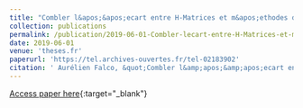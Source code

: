 ```yaml
---
title: "Combler l&apos;&apos;ecart entre H-Matrices et m&apos;ethodes directes creuses pour la r&apos;esolution de syst`emes lin&apos;eaires de grandes tailles"
collection: publications
permalink: /publication/2019-06-01-Combler-lecart-entre-H-Matrices-et-methodes-directes-creuses-pour-la-resolution-de-systemes-lineaires-de-grandes-tailles
date: 2019-06-01
venue: 'theses.fr'
paperurl: 'https://tel.archives-ouvertes.fr/tel-02183902'
citation: ' Aurélien Falco, &quot;Combler l&amp;apos;&amp;apos;ecart entre H-Matrices et m&amp;apos;ethodes directes creuses pour la r&amp;apos;esolution de syst`emes lin&amp;apos;eaires de grandes tailles.&quot; theses.fr, 2019.'
---
```

[Access paper here](https://tel.archives-ouvertes.fr/tel-02183902){:target="_blank"}
